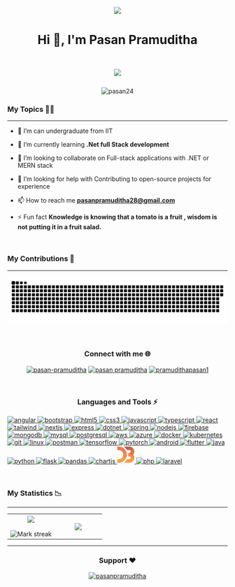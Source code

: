 <p align="center" ><img  src = "https://github.com/7oSkaaa/7oSkaaa/blob/main/Images/about_me.gif?raw=true" width = 100px></p>
<h1 align="center">Hi 👋, I'm Pasan Pramuditha</h1>
<h1 align="center">
  <img
    src="https://readme-typing-svg.herokuapp.com?font=Righteous&size=35&center=true&vCenter=true&width=500&height=70&duration=4000&pause=800&lines=Full-Stack+Developer;and;Machine+Learning+Enthusiast;"
  />
</h1>


<p align="center"> <img src="https://komarev.com/ghpvc/?username=Pasan-pramu&label=Profile%20views&color=0e75b6&style=flat" alt="pasan24" /> </p>

 
### My Topics 👨‍💻
---  
- 🔭 I’m can undergraduate from IIT

- 🌱 I’m currently learning **.Net full Stack development**

- 👯 I’m looking to collaborate on Full-stack applications with .NET or MERN stack

- 🤝 I’m looking for help with Contributing to open-source projects for experience

- 📫 How to reach me **pasanpramuditha28@gmail.com**

- ⚡ Fun fact **Knowledge is knowing that a tomato is a fruit , wisdom is not putting it in a fruit salad.**
<br>

 ### My Contributions 🐍
 ---
![snake gif](https://github.com/Pasan-pramu/Pasan-pramu/blob/output/github-snake-dark.svg)

<br>

<h3 align="center">Connect with me 🌐</h3>
<p align="center">
<a href="https://linkedin.com/in/pasan-pramuditha" target="blank"><img align="center" src="https://github.com/Scar1109/skill-icons/blob/main/icons/LinkedIn.svg" alt="pasan-pramuditha" height="40" width="40" /></a>
  <a href="https://web.facebook.com/pasan.premuditha.1" target="blank"><img align="center" src="https://raw.githubusercontent.com/rahuldkjain/github-profile-readme-generator/master/src/images/icons/Social/facebook.svg" alt="pasan pramuditha" height="40" width="40" /></a>
<a href="https://www.hackerrank.com/pramudithapasan1" target="blank"><img align="center" src="https://cdn.worldvectorlogo.com/logos/hackerrank.svg" alt="pramudithapasan1" height="40" width="40" /></a>
</p> <br>

<h3 align="center">Languages and Tools ⚡</h3>
<p align="left"> 


  <!-- Frontend -->
  <a href="https://angular.io" target="_blank" rel="noreferrer">
    <img src="https://github.com/Scar1109/skill-icons/blob/main/icons/Angular-Light.svg" alt="angular" width="40" height="40"/>
  </a>
  <a href="https://getbootstrap.com" target="_blank" rel="noreferrer">
    <img src="https://github.com/Scar1109/skill-icons/blob/main/icons/Bootstrap.svg" alt="bootstrap" width="40" height="40"/>
  </a>
  <a href="https://www.w3.org/html/" target="_blank" rel="noreferrer">
    <img src="https://github.com/Scar1109/skill-icons/blob/main/icons/HTML.svg" alt="html5" width="40" height="40"/>
  </a>
  <a href="https://www.w3schools.com/css/" target="_blank" rel="noreferrer">
    <img src="https://github.com/Scar1109/skill-icons/blob/main/icons/CSS.svg" alt="css3" width="40" height="40"/>
  </a>
  <a href="https://developer.mozilla.org/en-US/docs/Web/JavaScript" target="_blank" rel="noreferrer">
    <img src="https://github.com/Scar1109/skill-icons/blob/main/icons/JavaScript.svg" alt="javascript" width="40" height="40"/>
  </a>
  <a href="https://www.typescriptlang.org/" target="_blank" rel="noreferrer">
    <img src="https://github.com/Scar1109/skill-icons/blob/main/icons/TypeScript.svg" alt="typescript" width="40" height="40"/>
  </a>
  <a href="https://reactjs.org/" target="_blank" rel="noreferrer">
    <img src="https://github.com/Scar1109/skill-icons/blob/main/icons/React-Dark.svg" alt="react" width="40" height="40"/>
  </a>
 
  <a href="https://tailwindcss.com/" target="_blank" rel="noreferrer">
    <img src="https://github.com/Scar1109/skill-icons/blob/main/icons/TailwindCSS-Light.svg" alt="tailwind" width="40" height="40"/>
  </a>

  <a href="https://nextjs.org/" target="_blank" rel="noreferrer">
  <img src="https://github.com/Scar1109/skill-icons/blob/main/icons/NextJS-Light.svg" alt="nextjs" width="40" height="40"/>
</a>

  <!-- Backend -->
  <a href="https://expressjs.com" target="_blank" rel="noreferrer">
    <img src="https://github.com/Scar1109/skill-icons/blob/main/icons/ExpressJS-Light.svg" alt="express" width="40" height="40"/>
  </a>
  <a href="https://dotnet.microsoft.com/" target="_blank" rel="noreferrer">
    <img src="https://github.com/Scar1109/skill-icons/blob/main/icons/DotNet.svg" alt="dotnet" width="40" height="40"/>
  </a>
  <a href="https://spring.io/" target="_blank" rel="noreferrer">
    <img src="https://github.com/Scar1109/skill-icons/blob/main/icons/Spring-Dark.svg" alt="spring" width="40" height="40"/>
  </a>
  <a href="https://nodejs.org" target="_blank" rel="noreferrer">
    <img src="https://github.com/Scar1109/skill-icons/blob/main/icons/NodeJS-Light.svg" alt="nodejs" width="40" height="40"/>
  </a>

  <!-- Databases -->
  <a href="https://firebase.google.com/" target="_blank" rel="noreferrer">
  <img src="https://github.com/Scar1109/skill-icons/blob/main/icons/Firebase-Light.svg" alt="firebase" width="40" height="40"/>
</a>

  <a href="https://www.mongodb.com/" target="_blank" rel="noreferrer">
    <img src="https://github.com/Scar1109/skill-icons/blob/main/icons/MongoDB.svg" alt="mongodb" width="40" height="40"/>
  </a>
  <a href="https://www.mysql.com/" target="_blank" rel="noreferrer">
    <img src="https://github.com/Scar1109/skill-icons/blob/main/icons/MySQL-Light.svg" alt="mysql" width="40" height="40"/>
  </a>
  <a href="https://www.postgresql.org" target="_blank" rel="noreferrer">
    <img src="https://github.com/Scar1109/skill-icons/blob/main/icons/PostgreSQL-Light.svg" alt="postgresql" width="40" height="40"/>
  </a>

  <!-- DevOps / Cloud -->
  <a href="https://aws.amazon.com" target="_blank" rel="noreferrer">
    <img src="https://github.com/Scar1109/skill-icons/blob/main/icons/AWS-Light.svg" alt="aws" width="40" height="40"/>
  </a>
  <a href="https://azure.microsoft.com/en-in/" target="_blank" rel="noreferrer">
    <img src="https://github.com/Scar1109/skill-icons/blob/main/icons/Azure-Light.svg" alt="azure" width="40" height="40"/>
  </a>
  <a href="https://www.docker.com/" target="_blank" rel="noreferrer">
    <img src="https://github.com/Scar1109/skill-icons/blob/main/icons/Docker.svg" alt="docker" width="40" height="40"/>
  </a>
  <a href="https://kubernetes.io" target="_blank" rel="noreferrer">
    <img src="https://github.com/Scar1109/skill-icons/blob/main/icons/Kubernetes.svg" alt="kubernetes" width="40" height="40"/>
  </a>
  <a href="https://git-scm.com/" target="_blank" rel="noreferrer">
    <img src="https://github.com/Scar1109/skill-icons/blob/main/icons/Git.svg" alt="git" width="40" height="40"/>
  </a>
  <a href="https://linux.org/" target="_blank" rel="noreferrer">
    <img src="https://github.com/Scar1109/skill-icons/blob/main/icons/Linux-Light.svg" alt="linux" width="40" height="40"/>
  </a>
  <a href="https://postman.com" target="_blank" rel="noreferrer">
    <img src="https://github.com/Scar1109/skill-icons/blob/main/icons/Postman.svg" alt="postman" width="40" height="40"/>
  </a>

  <!-- Data Science / ML -->

  <a href="https://www.tensorflow.org" target="_blank" rel="noreferrer">
    <img src="https://github.com/Scar1109/skill-icons/blob/main/icons/TensorFlow-Light.svg" alt="tensorflow" width="40" height="40"/>
  </a>
  <a href="https://pytorch.org/" target="_blank" rel="noreferrer">
    <img src="https://github.com/Scar1109/skill-icons/blob/main/icons/PyTorch-Light.svg" alt="pytorch" width="40" height="40"/>
  </a>
 

  <!-- Mobile -->
  <a href="https://developer.android.com" target="_blank" rel="noreferrer">
    <img src="https://github.com/Scar1109/skill-icons/blob/main/icons/AndroidStudio-Light.svg" alt="android" width="40" height="40"/>
  </a>
  <a href="https://flutter.dev" target="_blank" rel="noreferrer">
    <img src="https://github.com/Scar1109/skill-icons/blob/main/icons/Flutter-Light.svg" alt="flutter" width="40" height="40"/>
  </a>

  <!-- Programming Languages -->
  
  <a href="https://www.java.com" target="_blank" rel="noreferrer">
    <img src="https://github.com/Scar1109/skill-icons/blob/main/icons/Java-Light.svg" alt="java" width="40" height="40"/>
  </a>
  <a href="https://www.python.org" target="_blank" rel="noreferrer">
    <img src="https://github.com/Scar1109/skill-icons/blob/main/icons/Python-Light.svg" alt="python" width="40" height="40"/>
  </a>

  <a href="https://flask.palletsprojects.com/" target="_blank" rel="noreferrer">
  <img src="https://github.com/Scar1109/skill-icons/blob/main/icons/Flask-Light.svg" alt="flask" width="40" height="40"/>
</a>


  <a href="https://pandas.pydata.org/" target="_blank" rel="noreferrer">
    <img src="https://encrypted-tbn0.gstatic.com/images?q=tbn:ANd9GcTCpCB6Du8H6Lrm5WIbDcdW59uqoSiL-eeTlw&s" alt="pandas" width="40" height="40" border-radius=50px/>
  </a>
  <!--
 <a href="https://scikit-learn.org/" target="_blank" rel="noreferrer">
    <img src="https://upload.wikimedia.org/wikipedia/commons/0/05/Scikit_learn_logo_small.svg" alt="scikit-learn" width="40" height="40" />
  </a>-->

   <a href="https://www.chartjs.org" target="_blank" rel="noreferrer">
    <img src="https://www.chartjs.org/media/logo-title.svg" alt="chartjs" width="40" height="40"/>
  </a>
  <a href="https://d3js.org/" target="_blank" rel="noreferrer">
    <img src="https://raw.githubusercontent.com/devicons/devicon/master/icons/d3js/d3js-original.svg" alt="d3js" width="40" height="40"/>
  </a>

  <a href="https://www.php.net/" target="_blank" rel="noreferrer">
  <img src="https://github.com/Scar1109/skill-icons/blob/main/icons/PHP-Light.svg" alt="php" width="40" height="40"/>
</a>

<a href="https://laravel.com/" target="_blank" rel="noreferrer">
  <img src="https://github.com/Scar1109/skill-icons/blob/main/icons/Laravel-Dark.svg" alt="laravel" width="40" height="40"/>
</a>

</p>


</p>
<br>

### My Statistics  📉
---
<!--- stats & Trophy (start) -->
<p align="center">
  <!--- stats (start) -->
<table align="center">
<tr border="none">
<td width="50%" align="center">
  
  <img  align="center"  src="https://github-readme-stats.vercel.app/api?username=Pasan-pramu&theme=dark&show_icons=true&count_private=true" />
  <br></br>
  <img  title="🔥 Get streak stats for your profile at git.io/streak-stats" alt="Mark streak" src="https://github-readme-streak-stats.herokuapp.com/?user=Pasan-pramu&theme=dark&hide_border=false" /> 
</td>

<td width="50%" align="center">

  <img  align="center"  src="https://github-readme-stats.anuraghazra1.vercel.app/api/top-langs/?username=Pasan-pramu&theme=dark&hide_border=false&no-bg=true&no-frame=true&langs_count=10"/>
  
  </td>
</tr>
</table>
<!--- stats (end) -->

---


<h3 align="center">Support ❤️</h3>
<p align="center">
  <a href="buymeacoffee.com/PasanPramuditha">
    <img src="https://cdn.buymeacoffee.com/buttons/v2/default-yellow.png" height="50" width="210" alt="pasanpramuditha" />
  </a>
</p>

